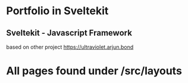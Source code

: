 # Portfolio in Sveltekit
## Sveltekit - Javascript Framework
based on other project https://ultraviolet.arjun.bond

# All pages found under /src/layouts

